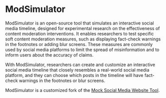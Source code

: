 # ModSimulator

ModSimulator is an open-source tool that simulates an interactive social media timeline, designed for experimental research on the effectiveness of content moderation interventions. It enables researchers to test specific soft content moderation measures, such as displaying fact-check warnings in the footnotes or adding blur screens. These measures are commonly used by social media platforms to limit the spread of misinformation and to inform users about the accuracy of claims.

With ModSimulator, researchers can create and customize an interactive social media timeline that closely resembles a real-world social media platform, and they can choose which posts in the timeline will have fact-check warnings in the footnotes or blur screens.

ModSimulator is a customized fork of the [Mock Social Media Website Tool](https://docs.studysocial.media).
